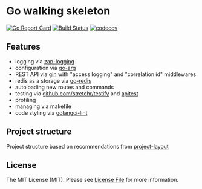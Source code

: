 # Go walking skeleton
[![Go Report Card](https://goreportcard.com/badge/github.com/aurelius15/go-skeleton?style=flat-square)](https://goreportcard.com/report/github.com/aurelius15/go-skeleton)
[![Build Status](https://app.travis-ci.com/aurelius15/go-skeleton.svg?token=JGY9GZm9cXWUmfpm1c5C&branch=master)](https://app.travis-ci.com/aurelius15/go-skeleton)
[![codecov](https://codecov.io/gh/aurelius15/go-skeleton/branch/master/graph/badge.svg?token=M708NM3HOP)](https://codecov.io/gh/aurelius15/go-skeleton)

## Features
- logging via [zap-logging](go.uber.org/zap)
- configuration via [go-arg](github.com/alexflint/go-arg)
- REST API via [gin](github.com/gin-gonic/gin) with "access logging" and "correlation id" middlewares
- redis as a storage via [go-redis](github.com/go-redis/redis/v8)
- autoloading new routes and commands
- testing via [github.com/stretchr/testify](testify) and [apitest](github.com/steinfletcher/apitest) 
- profiling
- managing via makefile
- code styling via [golangci-lint](https://golangci-lint.run/)

## Project structure

Project structure based on recommendations from [project-layout](https://github.com/golang-standards/project-layout)

## License

The MIT License (MIT). Please see [License File](LICENSE) for more information.